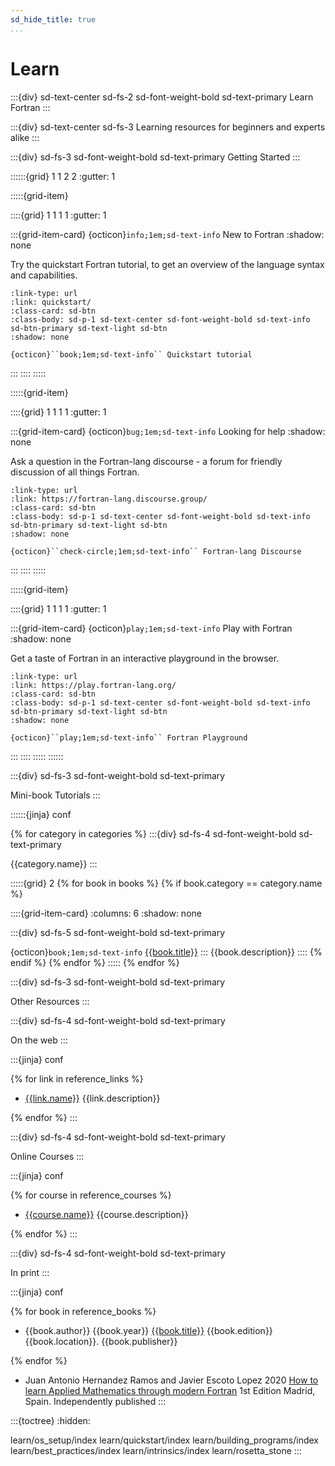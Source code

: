 ```yaml
---
sd_hide_title: true
...
```


# Learn

:::{div} sd-text-center sd-fs-2 sd-font-weight-bold sd-text-primary
Learn Fortran
:::

:::{div} sd-text-center sd-fs-3
Learning resources for beginners and experts alike
:::

:::{div} sd-fs-3 sd-font-weight-bold sd-text-primary
Getting Started
:::

::::::{grid} 1 1 2 2
:gutter: 1

:::::{grid-item}

::::{grid} 1 1 1 1
:gutter: 1

:::{grid-item-card} {octicon}`info;1em;sd-text-info` New to Fortran
:shadow: none

Try the quickstart Fortran tutorial, to get an overview of the language syntax and capabilities.

```{card}
:link-type: url
:link: quickstart/
:class-card: sd-btn
:class-body: sd-p-1 sd-text-center sd-font-weight-bold sd-text-info sd-btn-primary sd-text-light sd-btn
:shadow: none

{octicon}``book;1em;sd-text-info`` Quickstart tutorial
```

:::
::::
:::::

:::::{grid-item}

::::{grid} 1 1 1 1
:gutter: 1

:::{grid-item-card} {octicon}`bug;1em;sd-text-info` Looking for help
:shadow: none

Ask a question in the Fortran-lang discourse - a forum for friendly discussion of all things Fortran.

```{card}
:link-type: url
:link: https://fortran-lang.discourse.group/
:class-card: sd-btn
:class-body: sd-p-1 sd-text-center sd-font-weight-bold sd-text-info sd-btn-primary sd-text-light sd-btn
:shadow: none

{octicon}``check-circle;1em;sd-text-info`` Fortran-lang Discourse
```

:::
::::
:::::

:::::{grid-item}

::::{grid} 1 1 1 1
:gutter: 1

:::{grid-item-card} {octicon}`play;1em;sd-text-info` Play with Fortran
:shadow: none

Get a taste of Fortran in an interactive playground in the browser.

```{card}
:link-type: url
:link: https://play.fortran-lang.org/
:class-card: sd-btn
:class-body: sd-p-1 sd-text-center sd-font-weight-bold sd-text-info sd-btn-primary sd-text-light sd-btn
:shadow: none

{octicon}``play;1em;sd-text-info`` Fortran Playground
```

:::
::::
:::::
::::::

:::{div} sd-fs-3 sd-font-weight-bold sd-text-primary

Mini-book Tutorials
:::

::::::{jinja} conf

{% for category in categories %}
:::{div} sd-fs-4 sd-font-weight-bold sd-text-primary

{{category.name}}
:::

:::::{grid} 2
{% for book in books %}
{% if book.category == category.name %}

::::{grid-item-card}
:columns: 6
:shadow: none

:::{div} sd-fs-5 sd-font-weight-bold sd-text-primary

{octicon}`book;1em;sd-text-info` <a href='{{"../"+book.link[1:]+"/"}}'>{{book.title}}</a>
:::
{{book.description}}
::::
{% endif %}
{% endfor %}
:::::
{% endfor %}

:::{div} sd-fs-3 sd-font-weight-bold sd-text-primary

Other Resources
:::

:::{div} sd-fs-4 sd-font-weight-bold sd-text-primary

On the web
:::

:::{jinja} conf

{% for link in reference_links %}

- [{{link.name}}]({{link.url}}) {{link.description}}

{% endfor %}
:::

:::{div} sd-fs-4 sd-font-weight-bold sd-text-primary

Online Courses
:::

:::{jinja} conf

{% for course in reference_courses %}

- [{{course.name}}]({{course.url}}) {{course.description}}

{% endfor %}
:::

:::{div} sd-fs-4 sd-font-weight-bold sd-text-primary

In print
:::

:::{jinja} conf

{% for book in reference_books %}

- {{book.author}}
  {{book.year}}
  [{{book.title}}]({{book.url}})
  {{book.edition}}
  {{book.location}}.
  {{book.publisher}}

{% endfor %}
- Juan Antonio Hernandez Ramos and Javier Escoto Lopez
  2020
  [How to learn Applied Mathematics through modern Fortran](https://www.amazon.com/Applied-Mathematics-through-modern-FORTRAN/dp/B0851LN6HT)
  1st Edition
  Madrid, Spain.
  Independently published
:::

:::{toctree}
:hidden:

learn/os_setup/index
learn/quickstart/index
learn/building_programs/index
learn/best_practices/index
learn/intrinsics/index
learn/rosetta_stone
:::
